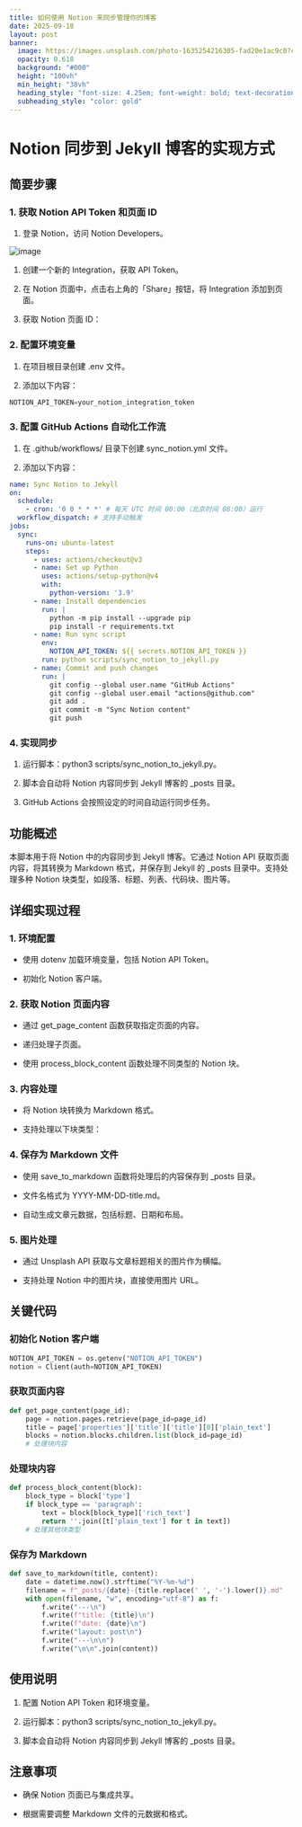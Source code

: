 ```yaml
---
title: 如何使用 Notion 来同步管理你的博客
date: 2025-09-18
layout: post
banner:
  image: https://images.unsplash.com/photo-1635254216305-fad20e1ac9c0?crop=entropy&cs=tinysrgb&fit=max&fm=jpg&ixid=M3w2OTIwMzJ8MHwxfHJhbmRvbXx8fHx8fHx8fDE3NTgxODQwMjR8&ixlib=rb-4.1.0&q=80&w=1080
  opacity: 0.618
  background: "#000"
  height: "100vh"
  min_height: "38vh"
  heading_style: "font-size: 4.25em; font-weight: bold; text-decoration: underline"
  subheading_style: "color: gold"
---
```


# Notion 同步到 Jekyll 博客的实现方式

## 简要步骤

### 1. 获取 Notion API Token 和页面 ID

1. 登录 Notion，访问 Notion Developers。

![image](https://prod-files-secure.s3.us-west-2.amazonaws.com/a7a0cc5a-89b9-4cda-8686-1fba0ca52f40/d19c1afe-dea5-4312-9333-786b0ba83054/image.png?X-Amz-Algorithm=AWS4-HMAC-SHA256&X-Amz-Content-Sha256=UNSIGNED-PAYLOAD&X-Amz-Credential=ASIAZI2LB466UOHFWOCD%2F20250918%2Fus-west-2%2Fs3%2Faws4_request&X-Amz-Date=20250918T082703Z&X-Amz-Expires=3600&X-Amz-Security-Token=IQoJb3JpZ2luX2VjED4aCXVzLXdlc3QtMiJGMEQCIHi1z2GSTy%2B9XHbyiXmQe8fETz%2FEgyRZqzWJCCuf8vvmAiAkSOFZokTbu997pKyMHX%2BiflHsRjOtq0Yq%2FaIX3fDgBCqIBAi3%2F%2F%2F%2F%2F%2F%2F%2F%2F%2F8BEAAaDDYzNzQyMzE4MzgwNSIMhSBLiGSdmbJyoPbdKtwD8ospj6ootdR6SSbPef0RmKtq2smLGc%2FS5YZLpwADFMLX%2FJwR6o5XQ0yPa%2BX4kNkyEf2tPUcBV2er7kX9ZCR822sCC38Wn3YAj%2BAGHw3GbW%2FjIF%2F%2FZjjROqXuvYibcNWHhb75N%2BCaxNUl%2B22yXla%2BwsVKiuHoXY3UuaVYL0fvK0FwTNXK0cMgirJA5visHp4xiznGLD0bmZYTJBqkcg4KafGYki7PK0OcV5GW2Iu0NjangMHtaFwSVwzgtI86JizxNXPRE44xOJb63%2BITIhfeFLATThkQ6B2UMQLuFldH0vsWwKegVWiZ7z0PiBj%2B2uwAT6Ntbrykw%2BoJws%2FZYWLdiHrAr32JCfIxOCNbtLZwzNY5bERQrAx3x0vmslH7Ok%2ByTuO6L1OgorcP2SCkIfXnIou%2BUXWGEdNfKC0EFFvSYVHYYV6IO1vvh%2F4ecFjXSbR8v43MXKsXeaQvxPX2RHtgml%2BCUyAgflv9tQsGEHlniBrmLUafOorBiIUuoyESh2NoGtzoe3kl95wK2OH%2FgLf5cRRewnVAaFCKd72LjE0Pa0x2UHVNKy1DsR8MQsMCBRVY%2FHRKh1n%2BywaBUZ%2FpnZZk4nZtuB%2Bp%2B2ghNLz3zjjU7tEBRk55gJGfNy8tmPMwk76uxgY6pgFNfU1UJi0MvCgWtwXTYWLQA1sJb3d5mHqqelP1HrHZpfb5iHNGltgtDfXAlm1cEb2pm9HXBN2aiJie70rJEXDB5Ewzbu0d7F2HmiXB8B2m7ZgslJChnv%2FBX2p%2F3I%2F9vanZc0jfCDQVL8hfwTt%2BYuZej3ix%2Bn%2BnJq1NOYF0VqSbFO7%2BUmfre10AgUcf9MosHlfgaKd3L7VnXN%2FO3W%2FNghUClNSgx2Ve&X-Amz-Signature=b30ed11bdb003aeedc9337cd6d3be9f7767fa9c089e250a72cf65b7559cbe830&X-Amz-SignedHeaders=host&x-amz-checksum-mode=ENABLED&x-id=GetObject)

1. 创建一个新的 Integration，获取 API Token。

1. 在 Notion 页面中，点击右上角的「Share」按钮，将 Integration 添加到页面。

1. 获取 Notion 页面 ID：


### 2. 配置环境变量

1. 在项目根目录创建 .env 文件。

1. 添加以下内容：

```javascript
NOTION_API_TOKEN=your_notion_integration_token
```

### 3. 配置 GitHub Actions 自动化工作流

1. 在 .github/workflows/ 目录下创建 sync_notion.yml 文件。

1. 添加以下内容：

```yaml
name: Sync Notion to Jekyll
on:
  schedule:
    - cron: '0 0 * * *' # 每天 UTC 时间 00:00（北京时间 08:00）运行
  workflow_dispatch: # 支持手动触发
jobs:
  sync:
    runs-on: ubuntu-latest
    steps:
      - uses: actions/checkout@v3
      - name: Set up Python
        uses: actions/setup-python@v4
        with:
          python-version: '3.9'
      - name: Install dependencies
        run: |
          python -m pip install --upgrade pip
          pip install -r requirements.txt
      - name: Run sync script
        env:
          NOTION_API_TOKEN: ${{ secrets.NOTION_API_TOKEN }}
        run: python scripts/sync_notion_to_jekyll.py
      - name: Commit and push changes
        run: |
          git config --global user.name "GitHub Actions"
          git config --global user.email "actions@github.com"
          git add .
          git commit -m "Sync Notion content"
          git push
```

### 4. 实现同步

1. 运行脚本：python3 scripts/sync_notion_to_jekyll.py。

1. 脚本会自动将 Notion 内容同步到 Jekyll 博客的 _posts 目录。

1. GitHub Actions 会按照设定的时间自动运行同步任务。

## 功能概述

本脚本用于将 Notion 中的内容同步到 Jekyll 博客。它通过 Notion API 获取页面内容，将其转换为 Markdown 格式，并保存到 Jekyll 的 _posts 目录中。支持处理多种 Notion 块类型，如段落、标题、列表、代码块、图片等。

## 详细实现过程

### 1. 环境配置

- 使用 dotenv 加载环境变量，包括 Notion API Token。

- 初始化 Notion 客户端。

### 2. 获取 Notion 页面内容

- 通过 get_page_content 函数获取指定页面的内容。

- 递归处理子页面。

- 使用 process_block_content 函数处理不同类型的 Notion 块。

### 3. 内容处理

- 将 Notion 块转换为 Markdown 格式。

- 支持处理以下块类型：


### 4. 保存为 Markdown 文件

- 使用 save_to_markdown 函数将处理后的内容保存到 _posts 目录。

- 文件名格式为 YYYY-MM-DD-title.md。

- 自动生成文章元数据，包括标题、日期和布局。

### 5. 图片处理

- 通过 Unsplash API 获取与文章标题相关的图片作为横幅。

- 支持处理 Notion 中的图片块，直接使用图片 URL。

## 关键代码

### 初始化 Notion 客户端

```python
NOTION_API_TOKEN = os.getenv("NOTION_API_TOKEN")
notion = Client(auth=NOTION_API_TOKEN)
```

### 获取页面内容

```python
def get_page_content(page_id):
    page = notion.pages.retrieve(page_id=page_id)
    title = page['properties']['title']['title'][0]['plain_text']
    blocks = notion.blocks.children.list(block_id=page_id)
    # 处理块内容
```

### 处理块内容

```python
def process_block_content(block):
    block_type = block['type']
    if block_type == 'paragraph':
        text = block[block_type]['rich_text']
        return ''.join([t['plain_text'] for t in text])
    # 处理其他块类型
```

### 保存为 Markdown

```python
def save_to_markdown(title, content):
    date = datetime.now().strftime("%Y-%m-%d")
    filename = f"_posts/{date}-{title.replace(' ', '-').lower()}.md"
    with open(filename, "w", encoding="utf-8") as f:
        f.write("---\n")
        f.write(f"title: {title}\n")
        f.write(f"date: {date}\n")
        f.write("layout: post\n")
        f.write("---\n\n")
        f.write("\n\n".join(content))
```

## 使用说明

1. 配置 Notion API Token 和环境变量。

1. 运行脚本：python3 scripts/sync_notion_to_jekyll.py。

1. 脚本会自动将 Notion 内容同步到 Jekyll 博客的 _posts 目录。

## 注意事项

- 确保 Notion 页面已与集成共享。

- 根据需要调整 Markdown 文件的元数据和格式。